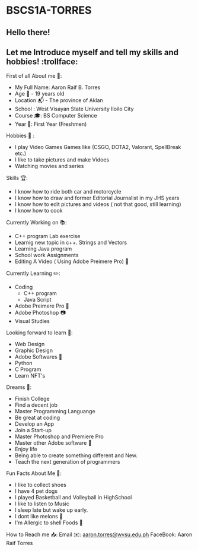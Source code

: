 # BSCS1A-TORRES
## Hello there!
## Let me Introduce myself and tell my skills and hobbies! :trollface:

First of all About me :bust_in_silhouette::
 - My Full Name: Aaron Raif B. Torres 
 - Age :date: -  19 years old 
 - Location :mailbox_with_mail:  - The province of Aklan 
 - School : West Visayan State University Iloilo City
 - Course :mortar_board:: BS Computer Science
 - Year :school_satchel:: First Year (Freshmen)
  
 Hobbies :space_invader: : 
 -  I play Video Games
    Games like (CSGO, DOTA2, Valorant, SpellBreak etc.)
 -  I like to take pictures and make Vidoes
 -  Watching movies and series
 
 
 Skills :trophy::
 - I know how to ride both car and motorcycle
 - I know how to draw and former Editorial Journalist in my JHS years
 - I know how to edit pictures and videos ( not that good, still learning)
 - I know how to cook
 
 Currently Working on :books:: 
 - C++ program Lab exercise
 - Learnig new topic in c++. Strings and Vectors
 - Learning Java program
 - School work Assignments
 - Editing A Video ( Using Adobe Preimere Pro) :movie_camera:

 Currently Learning :pencil2::
 - Coding   
    - C++ program
    -  Java Script 
 - Adobe Preimere Pro :movie_camera:
 - Adobe Photoshop :camera:
 - Visual Studies
 
 Looking forward to learn :green_book::
 - Web Design
 - Graphic Design
 - Adobe Softwares :movie_camera:
 - Python
 - C Program
 - Learn NFT's
 
 
 Dreams :seedling::
 - Finish College
 - Find a decent job
 - Master Programming Languange
 - Be great at coding
 - Develop an App
 - Join a Start-up
 - Master Photoshop and Premiere Pro
 - Master other Adobe software :movie_camera:
 - Enjoy life
 - Being able to create something different and New.
 - Teach the next generation of programmers

  Fun Facts About Me :sunflower::
  - I like to collect shoes
  - I have 4 pet dogs 
  - I played Basketball and Volleyball in HighSchool
  - I like to listen to Music
  - I sleep late but wake up early.
  - I dont like melons :melon:
  - I'm Allergic to shell Foods :fried_shrimp:

  How to Reach me :inbox_tray::
  Email :envelope::  aaron.torres@wvsu.edu.ph
  FaceBook: Aaron Raif Torres
  
  
 
  
  




 

